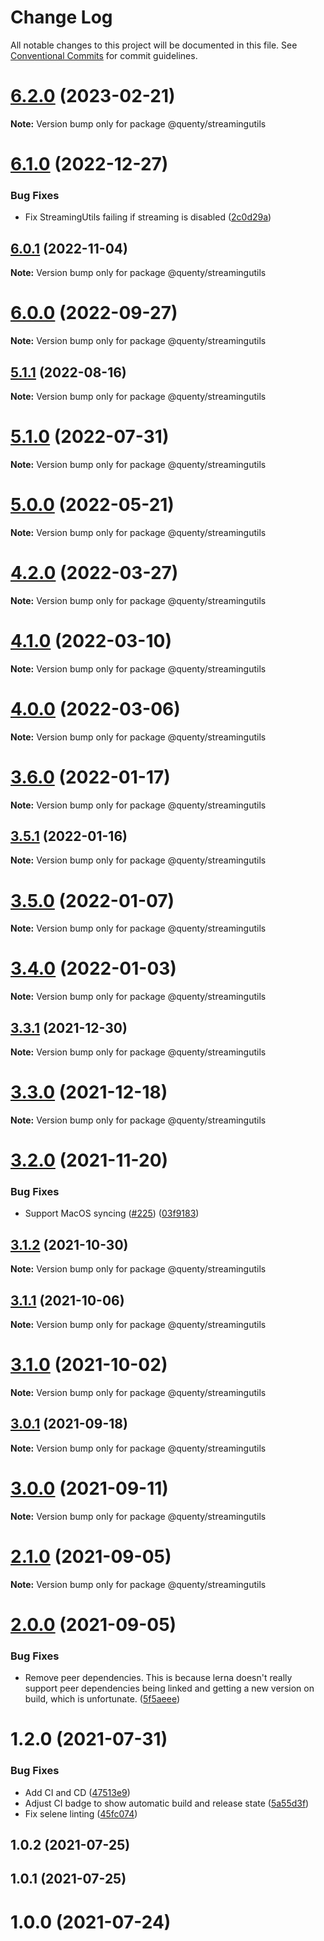 # Change Log

All notable changes to this project will be documented in this file.
See [Conventional Commits](https://conventionalcommits.org) for commit guidelines.

# [6.2.0](https://github.com/Quenty/NevermoreEngine/compare/@quenty/streamingutils@6.1.0...@quenty/streamingutils@6.2.0) (2023-02-21)

**Note:** Version bump only for package @quenty/streamingutils





# [6.1.0](https://github.com/Quenty/NevermoreEngine/compare/@quenty/streamingutils@6.0.1...@quenty/streamingutils@6.1.0) (2022-12-27)


### Bug Fixes

* Fix StreamingUtils failing if streaming is disabled ([2c0d29a](https://github.com/Quenty/NevermoreEngine/commit/2c0d29af66d4f512528ee99cf5bc3e8a81188a96))





## [6.0.1](https://github.com/Quenty/NevermoreEngine/compare/@quenty/streamingutils@6.0.0...@quenty/streamingutils@6.0.1) (2022-11-04)

**Note:** Version bump only for package @quenty/streamingutils





# [6.0.0](https://github.com/Quenty/NevermoreEngine/compare/@quenty/streamingutils@5.1.1...@quenty/streamingutils@6.0.0) (2022-09-27)

**Note:** Version bump only for package @quenty/streamingutils





## [5.1.1](https://github.com/Quenty/NevermoreEngine/compare/@quenty/streamingutils@5.1.0...@quenty/streamingutils@5.1.1) (2022-08-16)

**Note:** Version bump only for package @quenty/streamingutils





# [5.1.0](https://github.com/Quenty/NevermoreEngine/compare/@quenty/streamingutils@5.0.0...@quenty/streamingutils@5.1.0) (2022-07-31)

**Note:** Version bump only for package @quenty/streamingutils





# [5.0.0](https://github.com/Quenty/NevermoreEngine/compare/@quenty/streamingutils@4.2.0...@quenty/streamingutils@5.0.0) (2022-05-21)

**Note:** Version bump only for package @quenty/streamingutils





# [4.2.0](https://github.com/Quenty/NevermoreEngine/compare/@quenty/streamingutils@4.1.0...@quenty/streamingutils@4.2.0) (2022-03-27)

**Note:** Version bump only for package @quenty/streamingutils





# [4.1.0](https://github.com/Quenty/NevermoreEngine/compare/@quenty/streamingutils@4.0.0...@quenty/streamingutils@4.1.0) (2022-03-10)

**Note:** Version bump only for package @quenty/streamingutils





# [4.0.0](https://github.com/Quenty/NevermoreEngine/compare/@quenty/streamingutils@3.6.0...@quenty/streamingutils@4.0.0) (2022-03-06)

**Note:** Version bump only for package @quenty/streamingutils





# [3.6.0](https://github.com/Quenty/NevermoreEngine/compare/@quenty/streamingutils@3.5.1...@quenty/streamingutils@3.6.0) (2022-01-17)

**Note:** Version bump only for package @quenty/streamingutils





## [3.5.1](https://github.com/Quenty/NevermoreEngine/compare/@quenty/streamingutils@3.5.0...@quenty/streamingutils@3.5.1) (2022-01-16)

**Note:** Version bump only for package @quenty/streamingutils





# [3.5.0](https://github.com/Quenty/NevermoreEngine/compare/@quenty/streamingutils@3.4.0...@quenty/streamingutils@3.5.0) (2022-01-07)

**Note:** Version bump only for package @quenty/streamingutils





# [3.4.0](https://github.com/Quenty/NevermoreEngine/compare/@quenty/streamingutils@3.3.1...@quenty/streamingutils@3.4.0) (2022-01-03)

**Note:** Version bump only for package @quenty/streamingutils





## [3.3.1](https://github.com/Quenty/NevermoreEngine/compare/@quenty/streamingutils@3.3.0...@quenty/streamingutils@3.3.1) (2021-12-30)

**Note:** Version bump only for package @quenty/streamingutils





# [3.3.0](https://github.com/Quenty/NevermoreEngine/compare/@quenty/streamingutils@3.2.0...@quenty/streamingutils@3.3.0) (2021-12-18)

**Note:** Version bump only for package @quenty/streamingutils





# [3.2.0](https://github.com/Quenty/NevermoreEngine/compare/@quenty/streamingutils@3.1.2...@quenty/streamingutils@3.2.0) (2021-11-20)


### Bug Fixes

* Support MacOS syncing ([#225](https://github.com/Quenty/NevermoreEngine/issues/225)) ([03f9183](https://github.com/Quenty/NevermoreEngine/commit/03f918392c6a5bdd33f8a17c38de371d1e06c67a))





## [3.1.2](https://github.com/Quenty/NevermoreEngine/compare/@quenty/streamingutils@3.1.1...@quenty/streamingutils@3.1.2) (2021-10-30)

**Note:** Version bump only for package @quenty/streamingutils





## [3.1.1](https://github.com/Quenty/NevermoreEngine/compare/@quenty/streamingutils@3.1.0...@quenty/streamingutils@3.1.1) (2021-10-06)

**Note:** Version bump only for package @quenty/streamingutils





# [3.1.0](https://github.com/Quenty/NevermoreEngine/compare/@quenty/streamingutils@3.0.1...@quenty/streamingutils@3.1.0) (2021-10-02)

**Note:** Version bump only for package @quenty/streamingutils





## [3.0.1](https://github.com/Quenty/NevermoreEngine/compare/@quenty/streamingutils@3.0.0...@quenty/streamingutils@3.0.1) (2021-09-18)

**Note:** Version bump only for package @quenty/streamingutils





# [3.0.0](https://github.com/Quenty/NevermoreEngine/compare/@quenty/streamingutils@2.1.0...@quenty/streamingutils@3.0.0) (2021-09-11)

**Note:** Version bump only for package @quenty/streamingutils





# [2.1.0](https://github.com/Quenty/NevermoreEngine/compare/@quenty/streamingutils@2.0.0...@quenty/streamingutils@2.1.0) (2021-09-05)

**Note:** Version bump only for package @quenty/streamingutils





# [2.0.0](https://github.com/Quenty/NevermoreEngine/compare/@quenty/streamingutils@1.2.0...@quenty/streamingutils@2.0.0) (2021-09-05)


### Bug Fixes

* Remove peer dependencies. This is because lerna doesn't really support peer dependencies being linked and getting a new version on build, which is unfortunate. ([5f5aeee](https://github.com/Quenty/NevermoreEngine/commit/5f5aeeea8de9975435309e53679f0ef7064f9dd0))





# 1.2.0 (2021-07-31)


### Bug Fixes

* Add CI and CD ([47513e9](https://github.com/Quenty/NevermoreEngine/commit/47513e9b568162707534af132396dd8756947dd3))
* Adjust CI badge to show automatic build and release state ([5a55d3f](https://github.com/Quenty/NevermoreEngine/commit/5a55d3f19bf8d66a760d67da9b56ed47fab74656))
* Fix selene linting ([45fc074](https://github.com/Quenty/NevermoreEngine/commit/45fc07489ee59127ac6582689f19a0e87c1e5b5a))



## 1.0.2 (2021-07-25)



## 1.0.1 (2021-07-25)



# 1.0.0 (2021-07-24)
